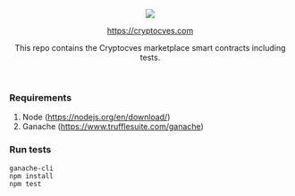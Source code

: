 <div style="text-align: center;">
    <img src="https://rinkeby.cryptocves.com/images/logo.png"/>

<a src="https://cryptocves.com">https://cryptocves.com</a>
    <p>
        This repo contains the Cryptocves marketplace smart contracts including tests.
    </p>
    <br>
</div>

### Requirements
1. Node (https://nodejs.org/en/download/)
2. Ganache (https://www.trufflesuite.com/ganache)

### Run tests
    ganache-cli
    npm install
    npm test 